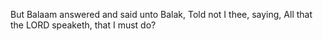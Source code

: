 But Balaam answered and said unto Balak, Told not I thee, saying, All that the LORD speaketh, that I must do?
